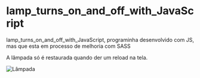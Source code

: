 # lamp_turns_on_and_off_with_JavaScript
lamp_turns_on_and_off_with_JavaScript, programinha desenvolvido com JS, mas que esta em processo de melhoria com SASS

A lâmpada só é restaurada quando der um reload na tela.

![Lâmpada](https://user-images.githubusercontent.com/64332760/126798615-afde4998-b5af-4f03-97f9-a7ad5d433ae6.gif)
